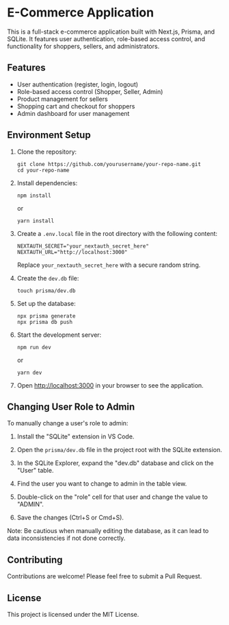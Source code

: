 # E-Commerce Application

This is a full-stack e-commerce application built with Next.js, Prisma, and SQLite. It features user authentication, role-based access control, and functionality for shoppers, sellers, and administrators.

## Features

- User authentication (register, login, logout)
- Role-based access control (Shopper, Seller, Admin)
- Product management for sellers
- Shopping cart and checkout for shoppers
- Admin dashboard for user management

## Environment Setup

1. Clone the repository:
   ```
   git clone https://github.com/yourusername/your-repo-name.git
   cd your-repo-name
   ```

2. Install dependencies:
   ```
   npm install
   ```
   or
   ```
   yarn install
   ```

3. Create a `.env.local` file in the root directory with the following content:
   ```
   NEXTAUTH_SECRET="your_nextauth_secret_here"
   NEXTAUTH_URL="http://localhost:3000"
   ```
   Replace `your_nextauth_secret_here` with a secure random string.

4. Create the `dev.db` file:
   ```
   touch prisma/dev.db
   ```

5. Set up the database:
   ```
   npx prisma generate
   npx prisma db push
   ```

6. Start the development server:
   ```
   npm run dev
   ```
   or
   ```
   yarn dev
   ```

7. Open [http://localhost:3000](http://localhost:3000) in your browser to see the application.

## Changing User Role to Admin

To manually change a user's role to admin:

1. Install the "SQLite" extension in VS Code.

2. Open the `prisma/dev.db` file in the project root with the SQLite extension.

3. In the SQLite Explorer, expand the "dev.db" database and click on the "User" table.

4. Find the user you want to change to admin in the table view.

5. Double-click on the "role" cell for that user and change the value to "ADMIN".

6. Save the changes (Ctrl+S or Cmd+S).

Note: Be cautious when manually editing the database, as it can lead to data inconsistencies if not done correctly.

## Contributing

Contributions are welcome! Please feel free to submit a Pull Request.

## License

This project is licensed under the MIT License.
